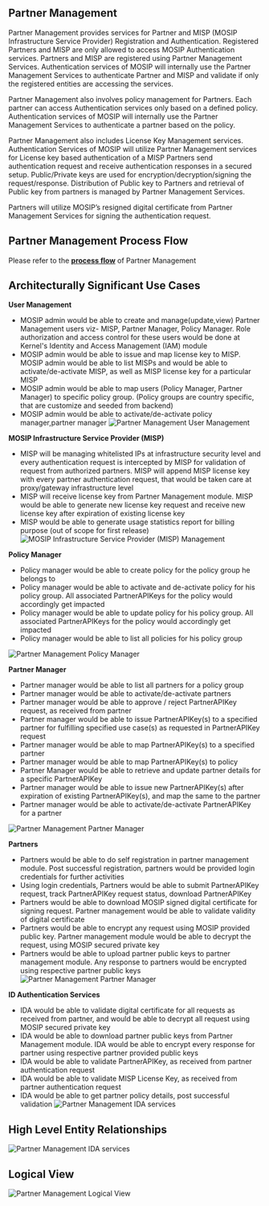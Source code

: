 ## Partner Management
Partner Management provides services for Partner and MISP (MOSIP Infrastructure Service Provider) Registration and Authentication. Registered Partners and MISP are only allowed to access MOSIP Authentication services. Partners and MISP are registered using Partner Management Services.  Authentication services of MOSIP will internally use the Partner Management Services to authenticate Partner and MISP and validate if only the registered entities are accessing the services.

Partner Management also involves policy management for Partners. Each partner can access Authentication services only based on a defined policy. Authentication services of MOSIP will internally use the Partner Management Services to authenticate a partner based on the policy.

Partner Management also includes License Key Management services. Authentication Services of MOSIP will utilize Partner Management services for License key based authentication of a MISP Partners send authentication request and receive authentication responses in a secured setup. Public/Private keys are used for encryption/decryption/signing the request/response. Distribution of Public key to Partners and retrieval of Public key from partners is managed by Partner Management Services. 

Partners will utilize MOSIP’s resigned digital certificate from Partner Management Services for signing the authentication request.

## Partner Management Process Flow
Please refer to the [**process flow**](Process-view#id-authentication) of Partner Management

## Architecturally Significant Use Cases
**User Management**
* MOSIP admin would be able to create and manage(update,view) Partner Management users viz- MISP, Partner Manager, Policy Manager. Role authorization and access control for these users would be done at Kernel's Identity and Access Management (IAM) module
* MOSIP admin would be able to issue and map license key to MISP. MOSIP admin would be able to list MISPs and would be able to activate/de-activate MISP, as well as MISP license key for a particular MISP
* MOSIP admin would be able to map users (Policy Manager, Partner Manager) to specific policy group. (Policy groups are country specific, that are customize and seeded from backend)
* MOSIP admin would be able to activate/de-activate policy manager,partner manager
![Partner Management User Management](_images/arch_diagrams/PartnerManagement_User_Mgmt.png)

**MOSIP Infrastructure Service Provider (MISP)**
* MISP will be managing whitelisted IPs at infrastructure security level and every authentication request is intercepted by MISP for validation of request from authorized partners. MISP will append MISP license key with every partner authentication request, that would be taken care at proxy/gateway infrastructure level
* MISP will receive license key from Partner Management module. MISP would be able to generate new license key request and receive new license key after expiration of existing license key
* MISP would be able to generate usage statistics report for billing purpose (out of scope for first release)
![MOSIP Infrastructure Service Provider (MISP) Management](_images/arch_diagrams/PartnerManagement_MISP.png)

**Policy Manager**
* Policy manager would be able to create policy for the policy group he belongs to
* Policy manager would be able to activate and de-activate policy for his policy group. All associated PartnerAPIKeys for the policy would accordingly get impacted
* Policy manager would be able to update policy for his policy group. All associated PartnerAPIKeys for the policy would accordingly get impacted
* Policy manager would be able to list all policies for his policy group

![Partner Management Policy Manager](_images/arch_diagrams/PartnerManagement_PolicyManager.png)

**Partner Manager**
*  Partner manager would be able to list all partners for a policy group
*  Partner manager would be able to activate/de-activate partners
*  Partner manager would be able to approve / reject PartnerAPIKey request, as received from partner
*  Partner manager would be able to issue PartnerAPIKey(s) to a specified partner for fulfilling specified use case(s) as requested in PartnerAPIKey request 
*  Partner manager would be able to map PartnerAPIKey(s) to a specified partner
*  Partner manager would be able to map PartnerAPIKey(s) to policy
*  Partner Manager would be able to retrieve and update partner details for a specific PartnerAPIKey
*  Partner manager would be able to issue new PartnerAPIKey(s) after expiration of existing PartnerAPIKey(s), and map the same to the partner
*  Partner manager would be able to activate/de-activate PartnerAPIKey for a partner

![Partner Management Partner Manager](_images/arch_diagrams/PartnerManagement_PartnerManager.png)

**Partners**
*  Partners would be able to do self registration in partner management module. Post successful registration, partners would be provided login credentials for further activities
*  Using login credentials, Partners would be able to submit PartnerAPIKey request, track PartnerAPIKey request status, download PartnerAPIKey
*  Partners would be able to download MOSIP signed digital certificate for signing request. Partner management would be able to validate validity of digital certificate
*  Partners would be able to encrypt any request using MOSIP provided public key. Partner management module would be able to decrypt the request, using MOSIP secured private key
*  Partners would be able to upload partner public keys to partner management module. Any response to partners would be encrypted using respective partner public keys
![Partner Management Partner Manager](_images/arch_diagrams/PartnerManagement_Partners.png)

**ID Authentication Services**
* IDA would be able to validate digital certificate for all requests as received from partner, and would be able to decrypt all request using MOSIP secured private key
* IDA would be able to download partner public keys from Partner Management module. IDA would be able to encrypt every response for partner using respective partner provided public keys
* IDA would be able to validate PartnerAPIKey, as received from partner authentication request
* IDA would be able to validate MISP License Key, as received from partner authentication request
* IDA would be able to get partner policy details, post successful validation
![Partner Management IDA services](_images/arch_diagrams/PartnerManagement_IDA_Services.png)

## High Level Entity Relationships
![Partner Management IDA services](_images/arch_diagrams/PartnerManagement_Entity_Relations.png)

## Logical View
![Partner Management Logical View](_images/arch_diagrams/PMLogicalDiagram.png)


